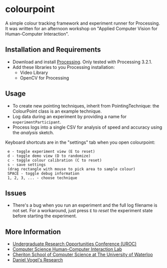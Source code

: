 # colourpoint
A simple colour tracking framework and experiment runner for Processing. It was written for an afternoon workshop on "Applied Computer Vision for Human-Computer Interaction".

## Installation and Requirements

* Download and install [Processing](www.processing.org/download). Only tested with Processing 3.2.1.
* Add these libraries to you Processing installation:
  * Video Library
  * OpenCV for Processing

## Usage

* To create new pointing techniques, inherit from PointingTechnique: the ColourPoint class is an example technique.
* Log data during an experiment by providing a name for `experimentParticipant`.
* Process logs into a single CSV for analysis of speed and accuracy using the *analysis* sketch.

Keyboard shortcuts are in the "settings" tab when you open colourpoint:
```
 e - toggle experiment view (E to reset)
 d - toggle demo view (D to randomize)
 c - toggle colour calibration (C to reset)
 s - save settings
 (drag rectangle with mouse to pick area to sample colour)
 SPACE - toggle debug information
 1, 2, 3, ... - choose technique
```

## Issues

* There's a bug when you run an experiment and the full log filename is not set. For a workaround, just press `E` to *reset* the experiment state before starting the experiment.

## More Information

* [Undergraduate Research Opportunities Conference (UROC)](https://cs.uwaterloo.ca/conferences/uroc/2017)
* [Computer Science Human-Computer Interaction Lab](http://hci.cs.uwaterloo.ca/)
* [Cheriton School of Computer Science at The University of Waterloo](https://cs.uwaterloo.ca/)
* [Daniel Vogel's Research](http://www.nonsequitoria.com/)




